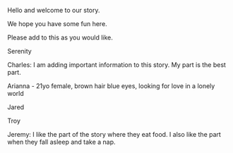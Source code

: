 Hello and welcome to our story.

We hope you have some fun here.

Please add to this as you would like.

Serenity

Charles:
I am adding important information to this story.
My part is the best part.

Arianna - 21yo female, brown hair blue eyes, looking for love in a lonely world

Jared

Troy

Jeremy: 
I like the part of the story where they eat food.
I also like the part when they fall asleep and take a nap.
